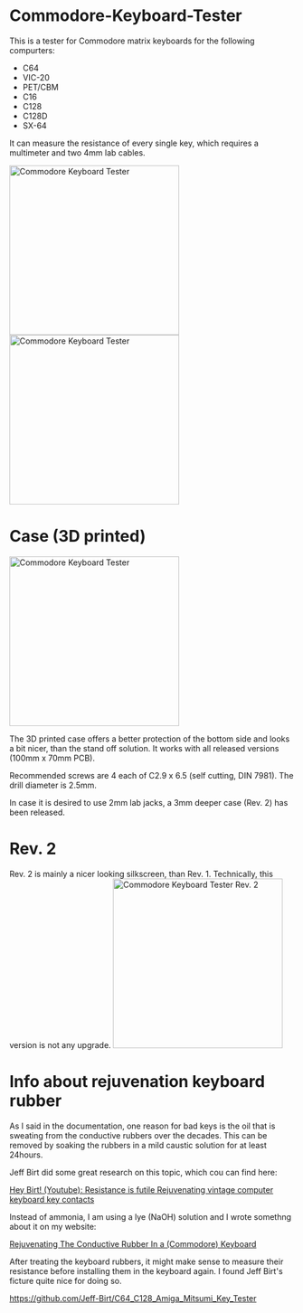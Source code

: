 # Commodore-Keyboard-Tester
This is a tester for Commodore matrix keyboards for the following compurters:
* C64
* VIC-20
* PET/CBM
* C16
* C128
* C128D
* SX-64

It can measure the resistance of every single key, which requires a multimeter and two 4mm lab cables.

<img src="https://github.com/svenpetersen1965/Commodore-Keyboard-Tester/blob/main/Rev.%201/pictures/2275_-_C64_test.JPG" width="300" alt="Commodore Keyboard Tester">

<img src="https://github.com/svenpetersen1965/Commodore-Keyboard-Tester/blob/main/Rev.%201/pictures/2224_-_Commodore_KB_Tester_Rev1.JPG" width="300" alt="Commodore Keyboard Tester">

# Case (3D printed)
<img src="https://github.com/svenpetersen1965/Commodore-Keyboard-Tester/blob/main/3D-printed_case/Rev.%200/pictures/3341_-_KB_Tester_case.JPG" width="300" alt="Commodore Keyboard Tester">

The 3D printed case offers a better protection of the bottom side and looks a bit nicer, than the stand off solution. It works with all released versions (100mm x
70mm PCB). 

Recommended screws are 4 each of C2.9 x 6.5 (self cutting, DIN 7981). The drill diameter is 2.5mm.

In case it is desired to use 2mm lab jacks, a 3mm deeper case (Rev. 2) has been released.

# Rev. 2
Rev. 2 is mainly a nicer looking silkscreen, than Rev. 1. Technically, this version is not any upgrade. 
<img src="https://github.com/svenpetersen1965/Commodore-Keyboard-Tester/blob/main/Rev.%201/pictures/2275_-_C64_test.JPG" width="300" alt="Commodore Keyboard Tester Rev. 2">

# Info about rejuvenation keyboard rubber
As I said in the documentation, one reason for bad keys is the oil that is sweating from the conductive rubbers over the decades. This can be removed by soaking the rubbers in a mild caustic solution for at least 24hours.

Jeff Birt did some great research on this topic, which cou can find here:

<a href="https://youtu.be/n9gGz2n-sBU">Hey Birt! (Youtube): Resistance is futile Rejuvenating vintage computer keyboard key contacts</a>

Instead of ammonia, I am using a lye (NaOH) solution and I wrote somethng about it on my website:

<a href="http://tech.guitarsite.de/conductive_rubber.html">Rejuvenating The Conductive Rubber In a (Commodore) Keyboard</a>

After treating the keyboard rubbers, it might make sense to measure their resistance before installing them in the keyboard again. I found Jeff Birt's ficture quite nice for doing so. 

https://github.com/Jeff-Birt/C64_C128_Amiga_Mitsumi_Key_Tester
